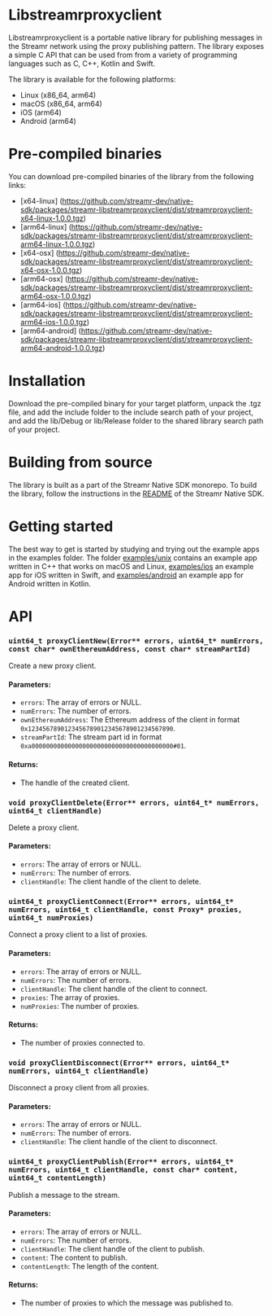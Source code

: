 # Libstreamrproxyclient

Libstreamrproxyclient is a portable native library for publishing messages in the Streamr network using the proxy publishing pattern. The library exposes a simple C API that can be used from from a variety of programming languages such as C, C++, Kotlin and Swift.

The library is available for the following platforms:

- Linux (x86_64, arm64)
- macOS (x86_64, arm64)
- iOS (arm64)
- Android (arm64)

# Pre-compiled binaries

You can download pre-compiled binaries of the library from the following links:
- [x64-linux] (https://github.com/streamr-dev/native-sdk/packages/streamr-libstreamrproxyclient/dist/streamrproxyclient-x64-linux-1.0.0.tgz) 
- [arm64-linux] (https://github.com/streamr-dev/native-sdk/packages/streamr-libstreamrproxyclient/dist/streamrproxyclient-arm64-linux-1.0.0.tgz)
- [x64-osx] (https://github.com/streamr-dev/native-sdk/packages/streamr-libstreamrproxyclient/dist/streamrproxyclient-x64-osx-1.0.0.tgz)
- [arm64-osx] (https://github.com/streamr-dev/native-sdk/packages/streamr-libstreamrproxyclient/dist/streamrproxyclient-arm64-osx-1.0.0.tgz)
- [arm64-ios] (https://github.com/streamr-dev/native-sdk/packages/streamr-libstreamrproxyclient/dist/streamrproxyclient-arm64-ios-1.0.0.tgz)
- [arm64-android] (https://github.com/streamr-dev/native-sdk/packages/streamr-libstreamrproxyclient/dist/streamrproxyclient-arm64-android-1.0.0.tgz)

# Installation

Download the pre-compiled binary for your target platform, unpack the .tgz file, and add the include folder to the include search path of your project, and add the lib/Debug or lib/Release folder to the shared library search path of your project.

# Building from source

The library is built as a part of the Streamr Native SDK monorepo. To build the library, follow the instructions in the [README](https://github.com/streamr-dev/native-sdk/blob/main/README.md) of the Streamr Native SDK.

# Getting started

The best way to get is started by studying and trying out the example apps in the examples folder. The folder [examples/unix](examples/unix) contains an example app written in C++ that works on macOS and Linux, [examples/ios](examples/ios) an example app for iOS written in Swift, and [examples/android](examples/android) an example app for Android written in Kotlin.

# API

### `uint64_t proxyClientNew(Error** errors, uint64_t* numErrors, const char* ownEthereumAddress, const char* streamPartId)`

Create a new proxy client.

#### Parameters:
- `errors`: The array of errors or NULL.
- `numErrors`: The number of errors.
- `ownEthereumAddress`: The Ethereum address of the client in format `0x1234567890123456789012345678901234567890`.
- `streamPartId`: The stream part id in format `0xa000000000000000000000000000000000000000#01`.

#### Returns:
- The handle of the created client.

### `void proxyClientDelete(Error** errors, uint64_t* numErrors, uint64_t clientHandle)`

Delete a proxy client.

#### Parameters:
- `errors`: The array of errors or NULL.
- `numErrors`: The number of errors.
- `clientHandle`: The client handle of the client to delete.

### `uint64_t proxyClientConnect(Error** errors, uint64_t* numErrors, uint64_t clientHandle, const Proxy* proxies, uint64_t numProxies)`

Connect a proxy client to a list of proxies.

#### Parameters:
- `errors`: The array of errors or NULL.
- `numErrors`: The number of errors.
- `clientHandle`: The client handle of the client to connect.
- `proxies`: The array of proxies.
- `numProxies`: The number of proxies.

#### Returns:
- The number of proxies connected to.

### `void proxyClientDisconnect(Error** errors, uint64_t* numErrors, uint64_t clientHandle)`

Disconnect a proxy client from all proxies.

#### Parameters:
- `errors`: The array of errors or NULL.
- `numErrors`: The number of errors.
- `clientHandle`: The client handle of the client to disconnect.

### `uint64_t proxyClientPublish(Error** errors, uint64_t* numErrors, uint64_t clientHandle, const char* content, uint64_t contentLength)`

Publish a message to the stream.

#### Parameters:
- `errors`: The array of errors or NULL.
- `numErrors`: The number of errors.
- `clientHandle`: The client handle of the client to publish.
- `content`: The content to publish.
- `contentLength`: The length of the content.

#### Returns:
- The number of proxies to which the message was published to.








